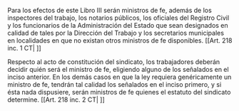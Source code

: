 Para los efectos de este Libro III serán ministros de fe, además de los inspectores del trabajo, los notarios públicos, los oficiales del Registro Civil y los funcionarios de la Administración del Estado que sean designados en calidad de tales por la Dirección del Trabajo y los secretarios municipales en localidades en que no existan otros ministros de fe disponibles. [[Art. 218 inc. 1 CT| ]]

Respecto al acto de constitución del sindicato, los trabajadores deberán decidir quién será el ministro de fe, eligiendo alguno de los señalados en el inciso anterior. En los demás casos en que la ley requiera genéricamente un ministro de fe, tendrán tal calidad los señalados en el inciso primero, y si ésta nada dispusiere, serán ministros de fe quienes el estatuto del sindicato determine. [[Art. 218 inc. 2 CT| ]]